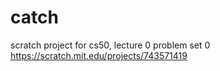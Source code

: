 # catch
scratch project for cs50, lecture 0
problem set 0
https://scratch.mit.edu/projects/743571419


